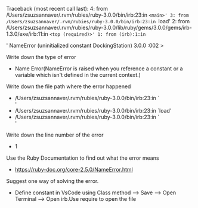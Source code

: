 Traceback (most recent call last):
        4: from /Users/zsuzsannaver/.rvm/rubies/ruby-3.0.0/bin/irb:23:in `<main>'
        3: from /Users/zsuzsannaver/.rvm/rubies/ruby-3.0.0/bin/irb:23:in `load'
        2: from /Users/zsuzsannaver/.rvm/rubies/ruby-3.0.0/lib/ruby/gems/3.0.0/gems/irb-1.3.0/exe/irb:11:in `<top (required)>'
        1: from (irb):1:in `<main>'
NameError (uninitialized constant DockingStation)
3.0.0 :002 >  

Write down the type of error
- Name Error(NameError is raised when you reference a constant or a variable which isn't defined in the current context.)

Write down the file path where the error happened
- /Users/zsuzsannaver/.rvm/rubies/ruby-3.0.0/bin/irb:23:in `<main>'
- /Users/zsuzsannaver/.rvm/rubies/ruby-3.0.0/bin/irb:23:in `load'
- /Users/zsuzsannaver/.rvm/rubies/ruby-3.0.0/bin/irb:23:in `<main>'

Write down the line number of the error
- 1

Use the Ruby Documentation to find out what the error means
- https://ruby-doc.org/core-2.5.0/NameError.html 

Suggest one way of solving the error.
- Define constant in VsCode using Class method --> Save --> Open Terminal --> Open irb.Use require to open the file